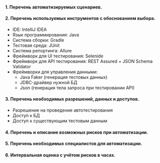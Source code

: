 #### 1. Перечень автоматизируемых сценариев.

#### 2. Перечень используемых инструментов с обоснованием выбора.

* IDE: IntelliJ IDEA
* Язык программирования: Java
* Система сборки: Gradle
* Тестовая среда: JUnit 
* Система репортинга: Allure 
* Фреймворк для UI тестирования: Selenide 
* Фреймворк для API тестирования: REST Assured + JSON Schema Validator 
* Фреймворки для управления данными: 
  - Java Faker (генерация тестовых данных)
  - JDBC-драйвер нужной БД  
  - Json (генерация тела запроса при тестировании API)

#### 3. Перечень необходимых разрешений, данных и доступов.
* Разрешение на проведение автотестирования
* Доступ к БД
* Доступ к существующим тестовым данным

#### 4. Перечень и описание возможных рисков при автоматизации.

#### 5. Перечень необходимых специалистов для автоматизации.

#### 6. Интервальная оценка с учётом рисков в часах.
